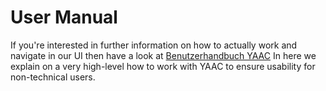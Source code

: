 # User Manual


If you're interested in further information on how to actually work and navigate in our UI then have a look at [Benutzerhandbuch YAAC](/Assets/yaacManual.pdf) In here we explain on a very high-level how to work with YAAC to ensure usability for non-technical users.
